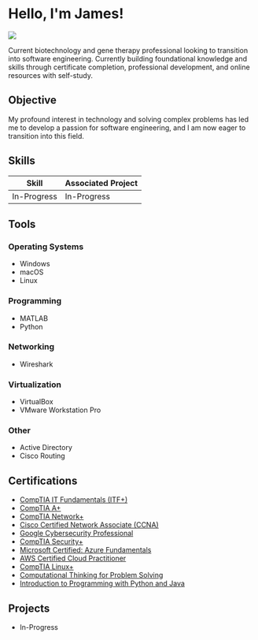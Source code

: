 # Hello, I'm James!
<a href="https://linkedin.com/in/jamesahuynh"><img src="https://img.shields.io/badge/-LinkedIn-0072b1?&style=for-the-badge&logo=linkedin&logoColor=white" /></a>

Current biotechnology and gene therapy professional looking to transition into software engineering. Currently building foundational knowledge and skills through certificate completion, professional development, and online resources with self-study.

## Objective

My profound interest in technology and solving complex problems has led me to develop a passion for software engineering, and I am now eager to transition into this field.

## Skills

| Skill                                         | Associated Project         |
|-----------------------------------------------|----------------------------|
| In-Progress          | In-Progress |

## Tools

### Operating Systems
- Windows
- macOS
- Linux

### Programming
- MATLAB
- Python

### Networking
- Wireshark

### Virtualization
- VirtualBox
- VMware Workstation Pro

### Other
- Active Directory
- Cisco Routing

## Certifications
- [CompTIA IT Fundamentals (ITF+)](https://www.credly.com/badges/c324ce9e-d466-438b-9adc-36f4c31d8862/public_url)
- [CompTIA A+](https://www.credly.com/badges/041262ba-a8e7-4ccb-8b74-fb43371cd981/public_url)
- [CompTIA Network+](https://www.credly.com/badges/ef0d40a3-e81f-4b29-8f18-b8e7e3287a15/public_url)
- [Cisco Certified Network Associate (CCNA)](https://www.credly.com/badges/3556f3ab-6cce-4a41-b3ea-3b133bf697f1/public_url)
- [Google Cybersecurity Professional](https://www.credly.com/badges/5cb05985-e81b-4956-ba9e-a5e625f54ec3/public_url)
- [CompTIA Security+](https://www.credly.com/badges/0b3817c1-7ef6-4255-9d5a-f91cda6a9937/public_url)
- [Microsoft Certified: Azure Fundamentals](https://learn.microsoft.com/api/credentials/share/en-us/JamesH-6284/CCBD021C2CE4AB0?sharingId=14FB1231B9A1E56F)
- [AWS Certified Cloud Practitioner](https://www.credly.com/badges/6b732989-3858-48bd-943d-c2bb135ccfb9/public_url)
- [CompTIA Linux+](https://www.credly.com/badges/e41f71c5-f78f-45aa-bedf-7b813b685c48/public_url)
- [Computational Thinking for Problem Solving](https://coursera.org/share/1658fe848f05b269658ec1603aea9352)
- [Introduction to Programming with Python and Java](https://coursera.org/share/7c67a29511772dd6a0fed3389542c57a)

## Projects
- In-Progress
